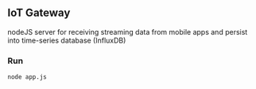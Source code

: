IoT Gateway
-----------

nodeJS server for receiving streaming data from mobile apps and persist into  time-series database (InfluxDB)


### Run

```
node app.js
```